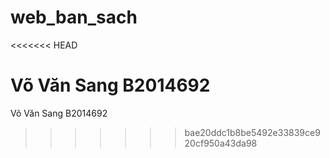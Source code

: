 # web_ban_sach
<<<<<<< HEAD

Võ Văn Sang B2014692
=======
Võ Văn Sang B2014692

>>>>>>> bae20ddc1b8be5492e33839ce920cf950a43da98
